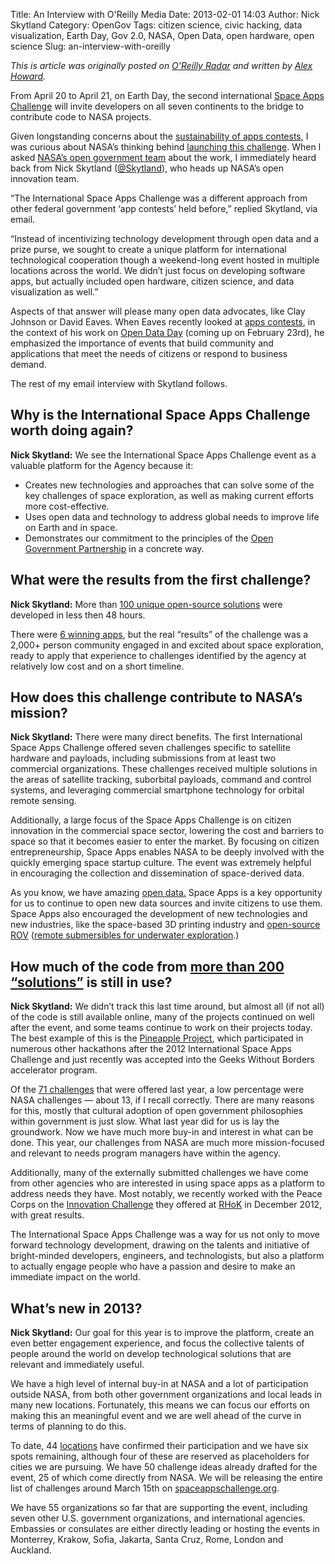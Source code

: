 Title: An Interview with O'Reilly Media 
Date: 2013-02-01 14:03
Author: Nick Skytland
Category: OpenGov
Tags: citizen science, civic hacking, data visualization, Earth Day, Gov 2.0, NASA, Open Data, open hardware, open science
Slug: an-interview-with-oreilly

*This is article was originally posted on [O'Reilly Radar][] and written
by [Alex Howard][].*

From April 20 to April 21, on Earth Day, the second international [Space
Apps Challenge][] will invite developers on all seven continents to the
bridge to contribute code to NASA projects.

Given longstanding concerns about the [sustainability of apps
contests][], I was curious about NASA’s thinking behind [launching this
challenge][]. When I asked [NASA’s open government team][] about the
work, I immediately heard back from Nick Skytland ([@Skytland][]), who
heads up NASA’s open innovation team.

“The International Space Apps Challenge was a different approach from
other federal government ‘app contests’ held before,” replied Skytland,
via email.

“Instead of incentivizing technology development through open data and a
prize purse, we sought to create a unique platform for international
technological cooperation though a weekend-long event hosted in multiple
locations across the world. We didn’t just focus on developing software
apps, but actually included open hardware, citizen science, and data
visualization as well.”

Aspects of that answer will please many open data advocates, like Clay
Johnson or David Eaves. When Eaves recently looked at [apps contests][],
in the context of his work on [Open Data Day][] (coming up on February
23rd), he emphasized the importance of events that build community and
applications that meet the needs of citizens or respond to business
demand.

The rest of my email interview with Skytland follows.

Why is the International Space Apps Challenge worth doing again?
----------------------------------------------------------------

**Nick Skytland:** We see the International Space Apps Challenge event
as a valuable platform for the Agency because it:

-   Creates new technologies and approaches that can solve some of the
    key challenges of space exploration, as well as making current
    efforts more cost-effective.
-   Uses open data and technology to address global needs to improve
    life on Earth and in space.
-   Demonstrates our commitment to the principles of the [Open
    Government Partnership][] in a concrete way.

What were the results from the first challenge?
-----------------------------------------------

**Nick Skytland:** More than [100 unique open-source solutions][] were
developed in less then 48 hours.

There were [6 winning apps][], but the real “results” of the challenge
was a 2,000+ person community engaged in and excited about space
exploration, ready to apply that experience to challenges identified by
the agency at relatively low cost and on a short timeline.

How does this challenge contribute to NASA’s mission?
-----------------------------------------------------

**Nick Skytland:** There were many direct benefits. The first
International Space Apps Challenge offered seven challenges specific to
satellite hardware and payloads, including submissions from at least two
commercial organizations. These challenges received multiple solutions
in the areas of satellite tracking, suborbital payloads, command and
control systems, and leveraging commercial smartphone technology for
orbital remote sensing.

Additionally, a large focus of the Space Apps Challenge is on citizen
innovation in the commercial space sector, lowering the cost and
barriers to space so that it becomes easier to enter the market. By
focusing on citizen entrepreneurship, Space Apps enables NASA to be
deeply involved with the quickly emerging space startup culture. The
event was extremely helpful in encouraging the collection and
dissemination of space-derived data.

As you know, we have amazing [open data.][] Space Apps is a key
opportunity for us to continue to open new data sources and invite
citizens to use them. Space Apps also encouraged the development of new
technologies and new industries, like the space-based 3D printing
industry and [open-source ROV][] ([remote submersibles for underwater
exploration][].)

How much of the code from [more than 200 “solutions”][] is still in use?
------------------------------------------------------------------------

**Nick Skytland:** We didn’t track this last time around, but almost all
(if not all) of the code is still available online, many of the projects
continued on well after the event, and some teams continue to work on
their projects today. The best example of this is the [Pineapple
Project][], which participated in numerous other hackathons after the
2012 International Space Apps Challenge and just recently was accepted
into the Geeks Without Borders accelerator program.

Of the [71 challenges][] that were offered last year, a low percentage
were NASA challenges — about 13, if I recall correctly. There are many
reasons for this, mostly that cultural adoption of open government
philosophies within government is just slow. What last year did for us
is lay the groundwork. Now we have much more buy-in and interest in what
can be done. This year, our challenges from NASA are much more
mission-focused and relevant to needs program managers have within the
agency.

Additionally, many of the externally submitted challenges we have come
from other agencies who are interested in using space apps as a platform
to address needs they have. Most notably, we recently worked with the
Peace Corps on the [Innovation Challenge][] they offered at [RHoK][] in
December 2012, with great results.

The International Space Apps Challenge was a way for us not only to move
forward technology development, drawing on the talents and initiative of
bright-minded developers, engineers, and technologists, but also a
platform to actually engage people who have a passion and desire to make
an immediate impact on the world.

What’s new in 2013?
-------------------

**Nick Skytland:** Our goal for this year is to improve the platform,
create an even better engagement experience, and focus the collective
talents of people around the world on develop technological solutions
that are relevant and immediately useful.

We have a high level of internal buy-in at NASA and a lot of
participation outside NASA, from both other government organizations and
local leads in many new locations. Fortunately, this means we can focus
our efforts on making this an meaningful event and we are well ahead of
the curve in terms of planning to do this.

To date, 44 [locations][] have confirmed their participation and we have
six spots remaining, although four of these are reserved as placeholders
for cities we are pursuing. We have 50 challenge ideas already drafted
for the event, 25 of which come directly from NASA. We will be releasing
the entire list of challenges around March 15th
on [spaceappschallenge.org][Space Apps Challenge].

We have 55 organizations so far that are supporting the event, including
seven other U.S. government organizations, and international agencies.
Embassies or consulates are either directly leading or hosting the
events in Monterrey, Krakow, Sofia, Jakarta, Santa Cruz, Rome, London
and Auckland.

  [O'Reilly Radar]: http://radar.oreilly.com/2013/02/nasa-launches-second-international-space-apps-challenge.html
  [Alex Howard]: http://radar.oreilly.com/alexh
  [Space Apps Challenge]: http://spaceappschallenge.org/
  [sustainability of apps contests]: http://radar.oreilly.com/2011/08/app-contests-sustainability-usability.html
  [launching this challenge]: http://www.whitehouse.gov/blog/2013/01/15/nasa-launches-second-annual-international-space-apps-challenge
  [NASA’s open government team]: http://fedscoop.com/nasa-open-government-team-broadens-focus-to-innovation/
  [@Skytland]: http://twitter.com/Skytland
  [apps contests]: http://techpresident.com/news/wegov/23146/app-contest-or-not-app-contest
  [Open Data Day]: http://opendataday.org/
  [Open Government Partnership]: http://radar.oreilly.com/2012/07/does-the-open-government-partnership-merit-more-oversight-and-attention.html
  [100 unique open-source solutions]: http://open.nasa.gov/blog/2012/04/25/100-reasons-spaceapps-made-a-difference/
  [6 winning apps]: http://www.dvice.com/archives/2012/05/space-apps-chal.php
  [open data.]: http://data.nasa.gov/
  [open-source ROV]: http://bits.blogs.nytimes.com/2012/05/28/a-mini-sub-made-from-cheap-parts-could-change-underwater-exploration/
  [remote submersibles for underwater exploration]: http://open.nasa.gov/blog/2012/06/14/open-hardware-exploration-at-neemo16/
  [more than 200 “solutions”]: http://spaceappschallenge.org/solutions/
  [Pineapple Project]: http://idea.usaid.gov/opendata/pineapple-project
  [71 challenges]: http://2012.spaceappschallenge.org/challenges/
  [Innovation Challenge]: http://innovationchallenge.peacecorps.gov/
  [RHoK]: http://www.rhok.org/
  [locations]: http://open.nasa.gov/blog/2013/01/04/where-in-the-world-is-space-apps/
